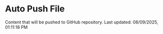 # Auto Push File

Content that will be pushed to GitHub repository.
Last updated: 08/09/2025, 01:11:18 PM